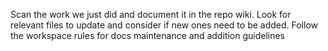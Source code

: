 Scan the work we just did and document it in the repo wiki. Look for relevant files to update and consider if new ones need to be added. Follow the workspace rules for docs maintenance and addition guidelines